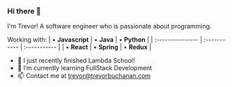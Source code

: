### Hi there 👋

I'm Trevor! A software engineer who is passionate about programming.  
  
Working with:
| • **Javascript** | • **Java**   | • **Python** |
| :--------------- | :----------- | :----------- |
| • **React**      | • **Spring** | • **Redux**  |
- 🔭 I just recently finished Lambda School!
- 🌱 I’m currently learning FullStack Development
- 📫 Contact me at <trevor@trevorbuchanan.com>


